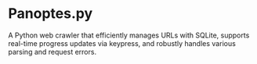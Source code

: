 # Panoptes.py

A Python web crawler that efficiently manages URLs with SQLite, supports real-time progress updates via keypress, and robustly handles various parsing and request errors.
